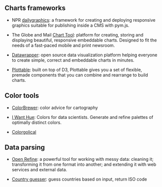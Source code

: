 ## Charts frameworks

- NPR [dailygraphics](https://github.com/nprapps/dailygraphics): a framework for creating and deploying responsive graphics suitable for publishing inside a CMS with pym.js.

- The Globe and Mail [Chart Tool](https://github.com/globeandmail/chart-tool): platform for creating, storing and displaying beautiful, responsive embeddable charts. Designed to fit the needs of a fast-paced mobile and print newsroom.

- [Datawrapper](https://github.com/datawrapper/datawrapper): open source data visualization platform helping everyone to create simple, correct and embeddable charts in minutes.

- [Plottable](http://plottablejs.org/): built on top of D3, Plottable gives you a set of flexible, premade components that you can combine and rearrange to build charts.

## Color tools

- [ColorBrewer](http://colorbrewer2.org/): color advice for cartography


- [I Want Hue](http://tools.medialab.sciences-po.fr/iwanthue/): Colors for data scientists. Generate and refine palettes of optimally distinct colors.

- [Colorgolical](http://vrl.cs.brown.edu/color)


## Data parsing

- [Open Refine](http://openrefine.org/): a powerful tool for working with messy data: cleaning it; transforming it from one format into another; and extending it with web services and external data.

- [Country guesser](https://countries.zeto.io/): guess countries based on input, return ISO code

